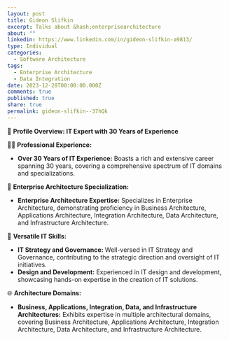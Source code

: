 ```yaml
---
layout: post
title: Gideon Slifkin
excerpt: Talks about &hash;enterprisearchitecture
about: ""
linkedin: https://www.linkedin.com/in/gideon-slifkin-a9813/
type: Individual
categories:
  - Software Architecture
tags:
  - Enterprise Architecture
  - Data Integration
date: 2023-12-28T00:00:00.000Z
comments: true
published: true
share: true
permalink: gideon-slifkin--37hQk
---
```

🚀 **Profile Overview: IT Expert with 30 Years of Experience**

👨‍💼 **Professional Experience:**
- **Over 30 Years of IT Experience:** Boasts a rich and extensive career spanning 30 years, covering a comprehensive spectrum of IT domains and specializations.

🏢 **Enterprise Architecture Specialization:**
- **Enterprise Architecture Expertise:** Specializes in Enterprise Architecture, demonstrating proficiency in Business Architecture, Applications Architecture, Integration Architecture, Data Architecture, and Infrastructure Architecture.
  
💼 **Versatile IT Skills:**
- **IT Strategy and Governance:** Well-versed in IT Strategy and Governance, contributing to the strategic direction and oversight of IT initiatives.
- **Design and Development:** Experienced in IT design and development, showcasing hands-on expertise in the creation of IT solutions.

🌐 **Architecture Domains:**
- **Business, Applications, Integration, Data, and Infrastructure Architectures:** Exhibits expertise in multiple architectural domains, covering Business Architecture, Applications Architecture, Integration Architecture, Data Architecture, and Infrastructure Architecture.


